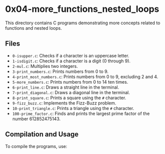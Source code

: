 # 0x04-more_functions_nested_loops

This directory contains C programs demonstrating more concepts related to functions and nested loops.

## Files

- `0-isupper.c`: Checks if a character is an uppercase letter.
- `1-isdigit.c`: Checks if a character is a digit (0 through 9).
- `2-mul.c`: Multiplies two integers.
- `3-print_numbers.c`: Prints numbers from 0 to 9.
- `4-print_most_numbers.c`: Prints numbers from 0 to 9, excluding 2 and 4.
- `5-more_numbers.c`: Prints numbers from 0 to 14 ten times.
- `6-print_line.c`: Draws a straight line in the terminal.
- `7-print_diagonal.c`: Draws a diagonal line in the terminal.
- `8-print_square.c`: Prints a square using the `#` character.
- `9-fizz_buzz.c`: Implements the Fizz-Buzz problem.
- `10-print_triangle.c`: Prints a triangle using the `#` character.
- `100-prime_factor.c`: Finds and prints the largest prime factor of the number 612852475143.

## Compilation and Usage

To compile the programs, use:


